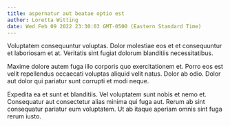```yaml
---
title: aspernatur aut beatae optio est
author: Loretta Witting
date: Wed Feb 09 2022 23:30:03 GMT-0500 (Eastern Standard Time)
---
```

Voluptatem consequuntur voluptas. Dolor molestiae eos et et consequuntur et laboriosam et at. Veritatis sint fugiat dolorum blanditiis necessitatibus.

 Maxime dolore autem fuga illo corporis quo exercitationem et. Porro eos est velit repellendus occaecati voluptas aliquid velit natus. Dolor ab odio. Dolor aut dolor qui pariatur sunt corrupti et modi neque.

 Expedita ea et sunt et blanditiis. Vel voluptatem sunt nobis et nemo et. Consequatur aut consectetur alias minima qui fuga aut. Rerum ab sint consequatur pariatur eum voluptatem. Ut ab itaque aperiam omnis sint fuga rerum iusto.